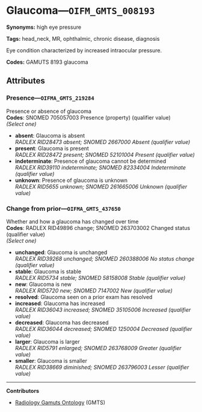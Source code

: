 # Glaucoma—`OIFM_GMTS_008193`

**Synonyms:** high eye pressure

**Tags:** head_neck, MR, ophthalmic, chronic disease, diagnosis

Eye condition characterized by increased intraocular pressure.

**Codes:** GAMUTS 8193 glaucoma

## Attributes

### Presence—`OIFMA_GMTS_219284`

Presence or absence of glaucoma  
**Codes**: SNOMED 705057003 Presence (property) (qualifier value)  
*(Select one)*

- **absent**: Glaucoma is absent  
_RADLEX RID28473 absent; SNOMED 2667000 Absent (qualifier value)_
- **present**: Glaucoma is present  
_RADLEX RID28472 present; SNOMED 52101004 Present (qualifier value)_
- **indeterminate**: Presence of glaucoma cannot be determined  
_RADLEX RID39110 indeterminate; SNOMED 82334004 Indeterminate (qualifier value)_
- **unknown**: Presence of glaucoma is unknown  
_RADLEX RID5655 unknown; SNOMED 261665006 Unknown (qualifier value)_

### Change from prior—`OIFMA_GMTS_437650`

Whether and how a glaucoma has changed over time  
**Codes**: RADLEX RID49896 change; SNOMED 263703002 Changed status (qualifier value)  
*(Select one)*

- **unchanged**: Glaucoma is unchanged  
_RADLEX RID39268 unchanged; SNOMED 260388006 No status change (qualifier value)_
- **stable**: Glaucoma is stable  
_RADLEX RID5734 stable; SNOMED 58158008 Stable (qualifier value)_
- **new**: Glaucoma is new  
_RADLEX RID5720 new; SNOMED 7147002 New (qualifier value)_
- **resolved**: Glaucoma seen on a prior exam has resolved  
- **increased**: Glaucoma has increased  
_RADLEX RID36043 increased; SNOMED 35105006 Increased (qualifier value)_
- **decreased**: Glaucoma has decreased  
_RADLEX RID36044 decreased; SNOMED 1250004 Decreased (qualifier value)_
- **larger**: Glaucoma is larger  
_RADLEX RID5791 enlarged; SNOMED 263768009 Greater (qualifier value)_
- **smaller**: Glaucoma is smaller  
_RADLEX RID38669 diminished; SNOMED 263796003 Lesser (qualifier value)_

---

**Contributors**

- [Radiology Gamuts Ontology](https://gamuts.net/) (GMTS)